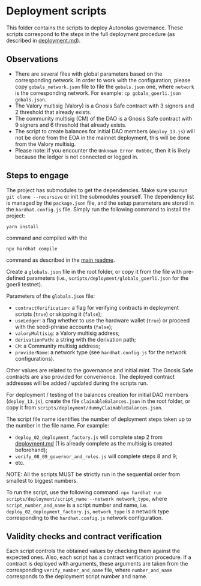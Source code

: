# Deployment scripts
This folder contains the scripts to deploy Autonolas governance. These scripts correspond to the steps in the full deployment procedure (as described in [deployment.md](https://github.com/valory-xyz/autonolas-governance/blob/main/docs/deployment.md)).

## Observations
- There are several files with global parameters based on the corresponding network. In order to work with the configuration, please copy `gobals_network.json` file to file the `gobals.json` one, where `network` is the corresponding network. For example: `cp gobals_goerli.json gobals.json`.
- The Valory multisig (Valory) is a Gnosis Safe contract with 3 signers and 2 threshold that already exists.
- The community multisig (CM) of the DAO is a Gnosis Safe contract with 9 signers and 6 threshold that already exists.
- The script to create balances for initial DAO members (`deploy_13.js`) will not be done from the EOA in the mainnet deployment, this will be done from the Valory multisig.
- Please note: if you encounter the `Unknown Error 0x6b0c`, then it is likely because the ledger is not connected or logged in.

## Steps to engage
The project has submodules to get the dependencies. Make sure you run `git clone --recursive` or init the submodules yourself.
The dependency list is managed by the `package.json` file, and the setup parameters are stored in the `hardhat.config.js` file.
Simply run the following command to install the project:
```
yarn install
```
command and compiled with the
```
npx hardhat compile
```
command as described in the [main readme](https://github.com/valory-xyz/autonolas-governance/blob/main/README.md).


Create a `globals.json` file in the root folder, or copy it from the file with pre-defined parameters (i.e., `scripts/deployment/globals_goerli.json` for the goerli testnet).

Parameters of the `globals.json` file:
- `contractVerification`: a flag for verifying contracts in deployment scripts (`true`) or skipping it (`false`);
- `useLedger`: a flag whether to use the hardware wallet (`true`) or proceed with the seed-phrase accounts (`false`);
- `valoryMultisig`: a Valory multisig address;
- `derivationPath`: a string with the derivation path;
- `CM`: a Community multisig address;
- `providerName`: a network type (see `hardhat.config.js` for the network configurations).

Other values are related to the governance and initial mint. The Gnosis Safe contracts are also provided for convenience. The deployed contract addresses will be added / updated during the scripts run.

For deployment / testing of the balances creation for initial DAO members (`deploy_13.js`), create the file `claimableBalances.json` in the root folder, or copy it from `scripts/deployment/dummyClaimableBalances.json`.

The script file name identifies the number of deployment steps taken up to the number in the file name. For example:
- `deploy_02_deployment_factory.js` will complete step 2 from [deployment.md](https://github.com/valory-xyz/autonolas-governance/blob/main/docs/deployment.md) (1 is already complete as the multisig is created beforehand);
- `verify_08_09_governor_and_roles.js` will complete steps 8 and 9;
- etc.

NOTE: All the scripts MUST be strictly run in the sequential order from smallest to biggest numbers.

To run the script, use the following command:
`npx hardhat run scripts/deployment/script_name --network network_type`,
where `script_number_and_name` is a script number and name, i.e. `deploy_02_deployment_factory.js`, `network_type` is a network type corresponding to the `hardhat.config.js` network configuration.

## Validity checks and contract verification
Each script controls the obtained values by checking them against the expected ones. Also, each script has a contract verification procedure.
If a contract is deployed with arguments, these arguments are taken from the corresponding `verify_number_and_name` file, where `number_and_name` corresponds to the deployment script number and name.







